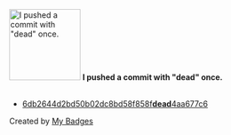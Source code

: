 <img src="https://my-badges.github.io/my-badges/dead-commit.png" alt="I pushed a commit with &quot;dead&quot; once." title="I pushed a commit with &quot;dead&quot; once." width="128">
<strong>I pushed a commit with &quot;dead&quot; once.</strong>
<br><br>

- <a href="https://github.com/gmuloc/anta-ci/commit/6db2644d2bd50b02dc8bd58f858fdead4aa677c6">6db2644d2bd50b02dc8bd58f858f<strong>dead</strong>4aa677c6</a>


Created by <a href="https://github.com/my-badges/my-badges">My Badges</a>